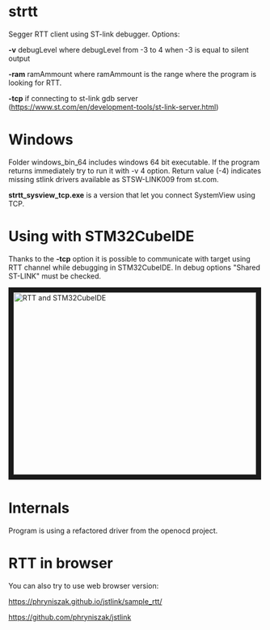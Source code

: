 # strtt
Segger RTT client using ST-link debugger.
Options:

**-v** debugLevel where debugLevel from -3 to 4 when -3 is equal to silent output

**-ram** ramAmmount where ramAmmount is the range where the program is looking for RTT. 

**-tcp** if connecting to st-link gdb server (<https://www.st.com/en/development-tools/st-link-server.html>)

# Windows
Folder windows_bin_64 includes windows 64 bit executable. If the program returns immediately try to run it with -v 4 option. Return value (-4) indicates missing stlink drivers available as STSW-LINK009 from st.com.

**strtt_sysview_tcp.exe** is a version that let you connect SystemView using TCP.

# Using with STM32CubeIDE

Thanks to the **-tcp** option it is possible to communicate with target using RTT channel while debugging in STM32CubeIDE.
In debug options "Shared ST-LINK" must be checked.

<a href="http://www.youtube.com/watch?feature=player_embedded&v=MP6PS8l4fyE" target="_blank"><img src="http://img.youtube.com/vi/MP6PS8l4fyE/0.jpg" 
alt="RTT and STM32CubeIDE" width="480" height="360" border="10" /></a>

# Internals
Program is using a refactored driver from the openocd project.

# RTT in browser
You can also try to use web browser version:

https://phryniszak.github.io/jstlink/sample_rtt/

https://github.com/phryniszak/jstlink
